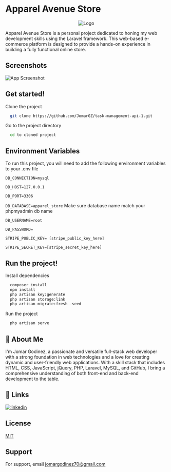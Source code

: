 
# Apparel Avenue Store

<div align="center">
  <img src="img/apparel-icon.png" alt="Logo" style="max-width: 50%;">
</div>


Apparel Avenue Store is a personal project dedicated to honing my web development skills using the Laravel framework. This web-based e-commerce platform is designed to provide a hands-on experience in building a fully functional online store.





## Screenshots

![App Screenshot](img/apparelAven-website.png)


## Get started!

Clone the project

```bash
  git clone https://github.com/JomarGZ/task-management-api-1.git
```

Go to the project directory

```bash
  cd to cloned project
```
## Environment Variables

To run this project, you will need to add the following environment variables to your .env file

`DB_CONNECTION=mysql` 

`DB_HOST=127.0.0.1`

`DB_PORT=3306`

`DB_DATABASE=apparel_store` Make sure database name match your phpmyadmin db name

`DB_USERNAME=root`

`DB_PASSWORD=`

`STRIPE_PUBLIC_KEY= [stripe_public_key_here]`

`STRIPE_SECRET_KEY=[stripe_secret_key_here]`
## Run the project!

Install dependencies

```bash
  composer install
  npm install
  php artisan key:generate
  php artisan storage:link
  php artisan migrate:fresh –seed
```

Run the project

```bash
  php artisan serve
```

## 🚀 About Me
I'm Jomar Godinez, a passionate and versatile full-stack web developer with a strong foundation in web technologies and a love for creating dynamic and user-friendly web applications. With a skill stack that includes HTML, CSS, JavaScript, jQuery, PHP, Laravel, MySQL, and GitHub, I bring a comprehensive understanding of both front-end and back-end development to the table.
## 🔗 Links
[![linkedin](https://img.shields.io/badge/linkedin-0A66C2?style=for-the-badge&logo=linkedin&logoColor=white)](https://www.linkedin.com/in/jomar-godinez-4624a8263/)



## License

[MIT](https://choosealicense.com/licenses/mit/)


## Support

For support, email jomargodinez70@gmail.com
